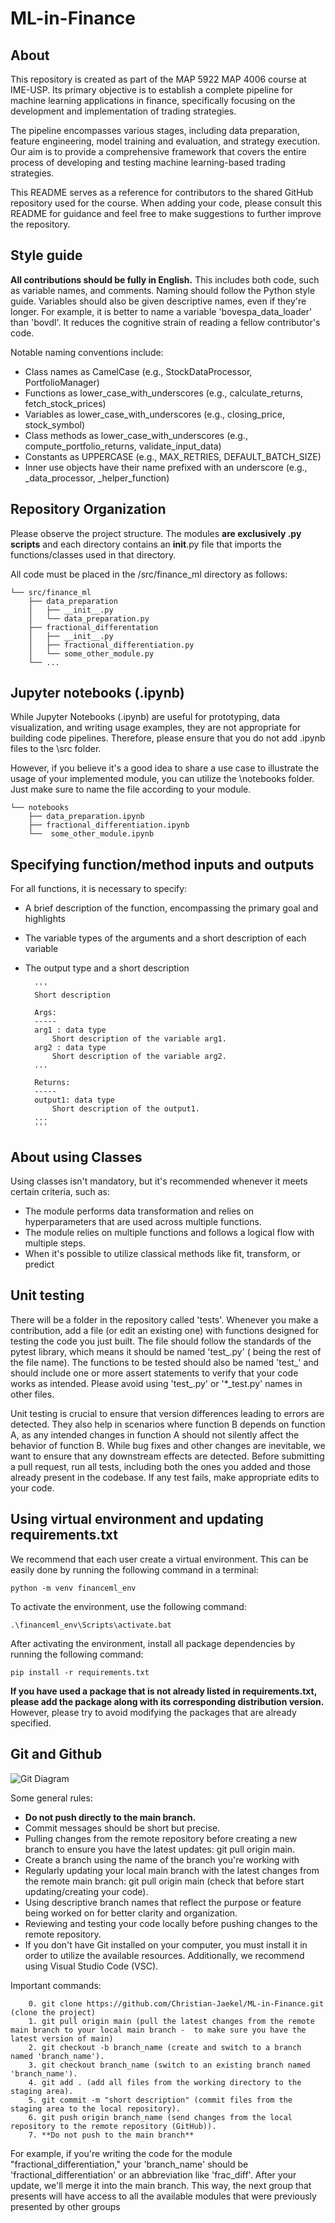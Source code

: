 # ML-in-Finance

## About
This repository is created as part of the MAP 5922 MAP 4006 course at IME-USP. Its primary objective is to establish a complete pipeline for machine learning applications in finance, specifically focusing on the development and implementation of trading strategies.

The pipeline encompasses various stages, including data preparation, feature engineering, model training and evaluation, and strategy execution. Our aim is to provide a comprehensive framework that covers the entire process of developing and testing machine learning-based trading strategies.

This README serves as a reference for contributors to the shared GitHub repository used for the course. When adding your code, please consult this README for guidance and feel free to make suggestions to further improve the repository.

## Style guide
**All contributions should be fully in English.** This includes both code, such as variable names, and comments. Naming should follow the Python style guide. Variables should also be given descriptive names, even if they're longer. For example, it is better to name a variable 'bovespa_data_loader' than 'bovdl'. It reduces the cognitive strain of reading a fellow contributor's code.

Notable naming conventions include:

- Class names as CamelCase (e.g., StockDataProcessor, PortfolioManager)
- Functions as lower_case_with_underscores (e.g., calculate_returns, fetch_stock_prices)
- Variables as lower_case_with_underscores (e.g., closing_price, stock_symbol)
- Class methods as lower_case_with_underscores (e.g., compute_portfolio_returns, validate_input_data)
- Constants as UPPERCASE (e.g., MAX_RETRIES, DEFAULT_BATCH_SIZE)
- Inner use objects have their name prefixed with an underscore (e.g., _data_processor, _helper_function)

## Repository Organization
Please observe the project structure. The modules **are exclusively .py scripts** and each directory contains an __init__.py file that imports the functions/classes used in that directory.

All code must be placed in the /src/finance_ml directory as follows:

    └── src/finance_ml
        ├── data_preparation
        │   ├── __init__.py
        │   └── data_preparation.py
        ├── fractional_differentation
        │   ├── __init__.py
        │   ├── fractional_differentiation.py
        │   └── some_other_module.py
        └── ...
        
## Jupyter notebooks (.ipynb)
While Jupyter Notebooks (.ipynb) are useful for prototyping, data visualization, and writing usage examples, they are not appropriate for building code pipelines. Therefore, please ensure that you do not add .ipynb files to the \src folder.

However, if you believe it's a good idea to share a use case to illustrate the usage of your implemented module, you can utilize the \notebooks folder. Just make sure to name the file according to your module.

    └── notebooks
        ├── data_preparation.ipynb
        ├── fractional_differentiation.ipynb
        └──  some_other_module.ipynb

## Specifying function/method inputs and outputs
For all functions, it is necessary to specify:

- A brief description of the function, encompassing the primary goal and highlights
- The variable types of the arguments and a short description of each variable
- The output type and a short description


        '''
        Short description

        Args:
        -----
        arg1 : data type
            Short description of the variable arg1.
        arg2 : data type
            Short description of the variable arg2.
        ...

        Returns:
        -----
        output1: data type
            Short description of the output1.
        ...
        '''
        
## About using Classes
Using classes isn't mandatory, but it's recommended whenever it meets certain criteria, such as:

- The module performs data transformation and relies on hyperparameters that are used across multiple functions.
- The module relies on multiple functions and follows a logical flow with multiple steps.
- When it's possible to utilize classical methods like fit, transform, or predict

   
## Unit testing
There will be a folder in the repository called 'tests'. Whenever you make a contribution, add a file (or edit an existing one) with functions designed for testing the code you just built. The file should follow the standards of the pytest library, which means it should be named 'test_.py' ( being the rest of the file name). The functions to be tested should also be named 'test_' and should include one or more assert statements to verify that your code works as intended. Please avoid using 'test_.py' or '*_test.py' names in other files.

Unit testing is crucial to ensure that version differences leading to errors are detected. They also help in scenarios where function B depends on function A, as any intended changes in function A should not silently affect the behavior of function B. While bug fixes and other changes are inevitable, we want to ensure that any downstream effects are detected. Before submitting a pull request, run all tests, including both the ones you added and those already present in the codebase. If any test fails, make appropriate edits to your code.


## Using virtual environment and updating requirements.txt
We recommend that each user create a virtual environment. This can be easily done by running the following command in a terminal:

    python -m venv financeml_env

To activate the environment, use the following command:

    .\financeml_env\Scripts\activate.bat

After activating the environment, install all package dependencies by running the following command:
    
    pip install -r requirements.txt

**If you have used a package that is not already listed in requirements.txt, please add the package along with its corresponding distribution version.** However, please try to avoid modifying the packages that are already specified.

## Git and Github

![Git Diagram](https://github.com/Christian-Jaekel/ML-in-Finance/assets/54689450/6d4a3b91-17ab-44f4-8634-2ec621b94199)

Some general rules:
- **Do not push directly to the main branch.**
- Commit messages should be short but precise.
- Pulling changes from the remote repository before creating a new branch to ensure you have the latest updates: git pull origin main.
- Create a branch using the name of the branch you're working with
- Regularly updating your local main branch with the latest changes from the remote main branch: git pull origin main (check that before  start updating/creating your code).
- Using descriptive branch names that reflect the purpose or feature being worked on for better clarity and organization.
- Reviewing and testing your code locally before pushing changes to the remote repository.
- If you don't have Git installed on your computer, you must install it in order to utilize the available resources. Additionally, we recommend using Visual Studio Code (VSC).

Important commands:

        0. git clone https://github.com/Christian-Jaekel/ML-in-Finance.git (clone the project)
        1. git pull origin main (pull the latest changes from the remote main branch to your local main branch -  to make sure you have the latest version of main)
        2. git checkout -b branch_name (create and switch to a branch named 'branch_name').
        3. git checkout branch_name (switch to an existing branch named 'branch_name').
        4. git add . (add all files from the working directory to the staging area).
        5. git commit -m "short description" (commit files from the staging area to the local repository).
        6. git push origin branch_name (send changes from the local repository to the remote repository (GitHub)).
        7. **Do not push to the main branch**

For example, if you're writing the code for the module "fractional_differentiation," your 'branch_name' should be 'fractional_differentiation' or an abbreviation like 'frac_diff'. After your update, we'll merge it into the main branch. This way, the next group that presents will have access to all the available modules that were previously presented by other groups





